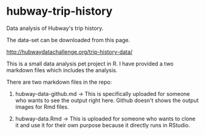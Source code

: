 # hubway-trip-history
Data analysis of Hubway's trip history.

The data-set can be downloaded from this page.

http://hubwaydatachallenge.org/trip-history-data/

This is a small data analysis pet project in R. I have provided a two markdown files which includes the analysis.

There are two markdown files in the repo:

1. hubway-data-github.md -> This is specifically uploaded for someone who wants to see the output right here. Github doesn't shows the output images for Rmd files.

2. hubway-data.Rmd -> This is uploaded for someone who wants to clone it and use it for their own purpose because it directly runs in RStudio.

